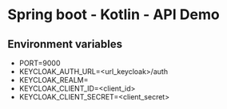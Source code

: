 # Spring boot - Kotlin - API Demo

## Environment variables

* PORT=9000
* KEYCLOAK_AUTH_URL=<url_keycloak>/auth
* KEYCLOAK_REALM=<realm>
* KEYCLOAK_CLIENT_ID=<client_id>
* KEYCLOAK_CLIENT_SECRET=<client_secret>